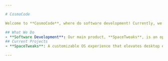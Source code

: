 ```yaml
---

# CosmoCode

Welcome to **CosmoCode**, where do software development! Currently, we are developing software for silly pupuses

## What We Do
- **Software Development**: Our main product, **SpaceTweaks**, is an operating system that for now is just for fun
## Current Projects
- **SpaceTweaks**: A customizable OS experience that elevates desktop environments with advanced tweaks and performance enhancements.

---
```

